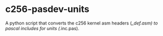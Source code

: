 # c256-pasdev-units
A python script that converts the c256 kernel asm headers (*_def.asm) to pascal includes for units (*.inc.pas).

